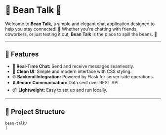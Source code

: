 # 🌱 **Bean Talk** 🌱  

Welcome to **Bean Talk**, a simple and elegant chat application designed to help you stay connected! 🫘 Whether you're chatting with friends, coworkers, or just testing it out, **Bean Talk** is the place to spill the beans. 🫘

---

## 🚀 **Features**  

- 🫘 **Real-Time Chat:** Send and receive messages seamlessly.  
- 🎨 **Clean UI:** Simple and modern interface with CSS styling.  
- 🌐 **Backend Integration:** Powered by Flask for server-side operations.  
- 🔒 **Secure Communication:** Data sent over REST API.  
- 📦 **Lightweight:** Easy to set up and run locally.  

---

## 📁 **Project Structure**  

```plaintext
bean-talk/
|
